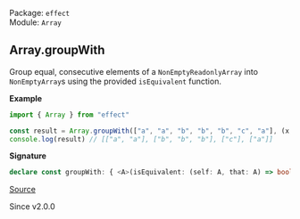 Package: `effect`<br />
Module: `Array`<br />

## Array.groupWith

Group equal, consecutive elements of a `NonEmptyReadonlyArray` into `NonEmptyArray`s using the provided `isEquivalent` function.

**Example**

```ts
import { Array } from "effect"

const result = Array.groupWith(["a", "a", "b", "b", "b", "c", "a"], (x, y) => x === y)
console.log(result) // [["a", "a"], ["b", "b", "b"], ["c"], ["a"]]
```

**Signature**

```ts
declare const groupWith: { <A>(isEquivalent: (self: A, that: A) => boolean): (self: NonEmptyReadonlyArray<A>) => NonEmptyArray<NonEmptyArray<A>>; <A>(self: NonEmptyReadonlyArray<A>, isEquivalent: (self: A, that: A) => boolean): NonEmptyArray<NonEmptyArray<A>>; }
```

[Source](https://github.com/Effect-TS/effect/tree/main/packages/effect/src/Array.ts#L2166)

Since v2.0.0